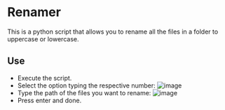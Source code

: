 # Renamer

This is a python script that allows you to rename all the files in a folder to uppercase or lowercase.

## Use

- Execute the script.
- Select the option typing the respective number:
![image](https://user-images.githubusercontent.com/96656100/198350238-c5fc9e36-0224-43b2-aeec-01af3183838d.png)
- Type the path of the files you want to rename:
![image](https://user-images.githubusercontent.com/96656100/198350402-ea1a31b4-952b-4760-8d8d-d264de825d54.png)
- Press enter and done.
